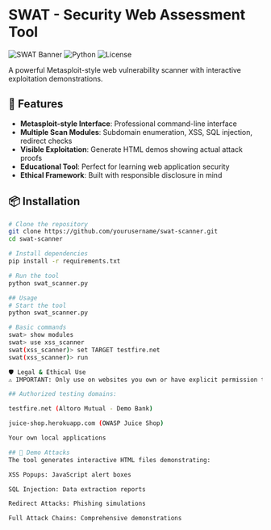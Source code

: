 # SWAT - Security Web Assessment Tool

![SWAT Banner](https://img.shields.io/badge/SWAT-Web%20Security%20Tool-red)
![Python](https://img.shields.io/badge/Python-3.6%2B-blue)
![License](https://img.shields.io/badge/License-MIT-green)

A powerful Metasploit-style web vulnerability scanner with interactive exploitation demonstrations.

## 🚀 Features

- **Metasploit-style Interface**: Professional command-line interface
- **Multiple Scan Modules**: Subdomain enumeration, XSS, SQL injection, redirect checks
- **Visible Exploitation**: Generate HTML demos showing actual attack proofs
- **Educational Tool**: Perfect for learning web application security
- **Ethical Framework**: Built with responsible disclosure in mind

## 📦 Installation

```bash
# Clone the repository
git clone https://github.com/yourusername/swat-scanner.git
cd swat-scanner

# Install dependencies
pip install -r requirements.txt

# Run the tool
python swat_scanner.py

## Usage
# Start the tool
python swat_scanner.py

# Basic commands
swat> show modules
swat> use xss_scanner
swat(xss_scanner)> set TARGET testfire.net
swat(xss_scanner)> run

🛡️ Legal & Ethical Use
⚠️ IMPORTANT: Only use on websites you own or have explicit permission to test.

## Authorized testing domains:

testfire.net (Altoro Mutual - Demo Bank)

juice-shop.herokuapp.com (OWASP Juice Shop)

Your own local applications

## 🎪 Demo Attacks
The tool generates interactive HTML files demonstrating:

XSS Popups: JavaScript alert boxes

SQL Injection: Data extraction reports

Redirect Attacks: Phishing simulations

Full Attack Chains: Comprehensive demonstrations
